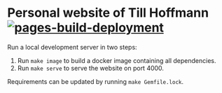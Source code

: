 # Personal website of Till Hoffmann [![pages-build-deployment](https://github.com/tillahoffmann/tillahoffmann.github.io/actions/workflows/pages/pages-build-deployment/badge.svg)](https://github.com/tillahoffmann/tillahoffmann.github.io/actions/workflows/pages/pages-build-deployment)

Run a local development server in two steps:

1. Run `make image` to build a docker image containing all dependencies.
2. Run `make serve` to serve the website on port 4000.

Requirements can be updated by running `make Gemfile.lock`.
